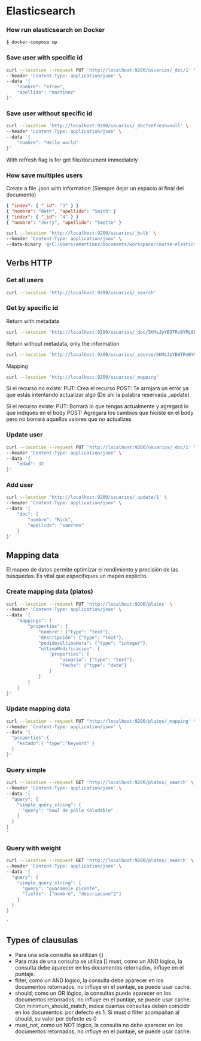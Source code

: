 # Elasticsearch

### How run elasticsearch on Docker

```bash
$ docker-compose up
```

### Save user with specific id

```bash
curl --location --request PUT 'http://localhost:9200/usuarios/_doc/1' \
--header 'Content-Type: application/json' \
--data '{
    "nombre": "efren",
    "apellido": "martinez"
}'
```

### Save user without specific id

```bash
curl --location 'http://localhost:9200/usuarios/_doc?refresh=null' \
--header 'Content-Type: application/json' \
--data '{
    "nombre": "Hello world"
}'
```

With refresh flag is for get file/document immediately

### How save multiples users

Create a file .json with information (Siempre dejar un espacio al final del documento)

```json
{ "index": { "_id": "3" } }
{ "nombre": "Beth", "apellido": "Smith" }
{ "index": { "_id": "4" } }
{ "nombre": "Jerry", "apellido": "Smette" }

```

```bash
curl --location 'http://localhost:9200/usuarios/_bulk' \
--header 'Content-Type: application/json' \
--data-binary '@/C:/Users/emartinez/Documents/workspace/course-elasticsearch/users.json'
```

## Verbs HTTP

### Get all users

```bash
curl --location 'http://localhost:9200/usuarios/_search'
```

### Get by specific id

Return with metadata
```bash
curl --location 'http://localhost:9200/usuarios/_doc/5KMsJpYB9TRvBYML0KN7'
```

Return without metadata, only the information
```bash
curl --location 'http://localhost:9200/usuarios/_source/5KMsJpYB9TRvBYML0KN7'
```

Mapping
```bash
curl --location 'http://localhost:9200/usuarios/_mapping'
```

Si el recurso no existe:
    PUT: Crea el recurso
    POST: Te arrojará un error ya que estás intentando actualizar algo (De ahí la palabra reservada _update)

Si el recurso existe:
    PUT: Borrará lo que tengas actualmente y agregará lo que indiques en el body
    POST: Agregará los cambios que hiciste en el body pero no borrará aquellos valores que no actualizes

### Update user

```bash
curl --location --request PUT 'http://localhost:9200/usuarios/_doc/1' \
--header 'Content-Type: application/json' \
--data '{
    "edad": 32
}'
```

### Add user

```bash
curl --location 'http://localhost:9200/usuarios/_update/1' \
--header 'Content-Type: application/json' \
--data '{
    "doc": {
        "nombre": "Rick",
        "apellido": "sanches"
    }
}'
```

## Mapping data

El mapeo de datos permite optimizar el rendimiento y precisión de las búsquedas. Es vital que especifiques un mapeo explicito.

### Create mapping data (platos)

```bash
curl --location --request PUT 'http://localhost:9200/platos' \
--header 'Content-Type: application/json' \
--data '{
    "mappings": {
        "properties": {
            "nombre": {"type": "text"},
            "descripción": {"type": "text"},
            "pedidosUltimaHora": {"type": "integer"},
            "ultimaModificacion": {
                "properties": {
                    "usuario": {"type": "text"},
                    "fecha": {"type": "date"}
                }
            }
        }
    }
}'
```

### Update mapping data

```bash
curl --location --request PUT 'http://localhost:9200/platos/_mapping' \
--header 'Content-Type: application/json' \
--data '{
  "properties":{
    "estado":{ "type":"keyword" }
  }
}'
```

### Query simple

```bash
curl --location --request GET 'http://localhost:9200/platos/_search' \
--header 'Content-Type: application/json' \
--data '{
  "query": {
    "simple_query_string": {
      "query": "bowl de pollo saludable"
    }
  }
}
'
```

### Query with weight

```bash
curl --location --request GET 'http://localhost:9200/platos/_search' \
--header 'Content-Type: application/json' \
--data '{
  "query": {
    "simple_query_string": {
      "query": "guacamole picante",
      "fields": ["nombre", "descripcion^2"]
    }
  }
}

'
```

## Types of clausulas

* Para una sola consulta se utilizan {}
* Para más de una consulta se utiliza [] must, como un AND lógico, la consulta debe aparecer en los documentos retornados, influye en el puntaje.
* filter, como un AND lógico, la consulta debe aparecer en los documentos retornados, no influye en el puntaje, se puede usar cache.
* should, como un OR lógico, la consultas puede aparecer en los documentos retornados, no influye en el puntaje, se puede usar cache.
        Con minimum_should_match, indica cuantas consultas deben coincidir en los documentos. por defecto es 1. Si must o filter acompañan al should, su valor por defecto es 0
* must_not, como un NOT lógico, la consulta no debe aparecer en los documentos retornados, no influye en el puntaje, se puede usar cache.

